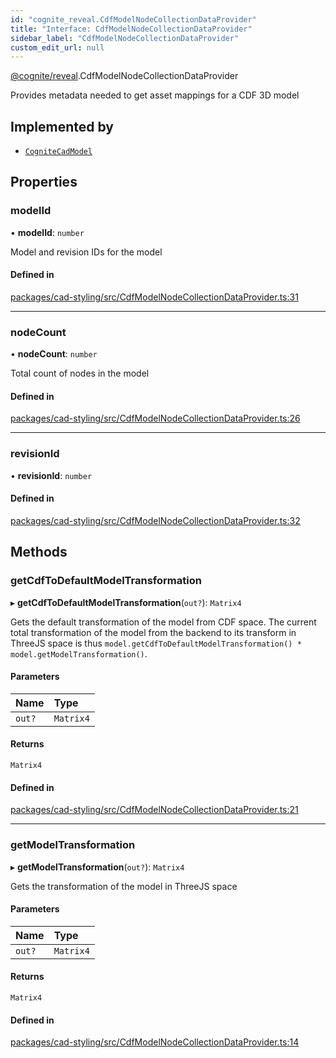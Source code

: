 ```yaml
---
id: "cognite_reveal.CdfModelNodeCollectionDataProvider"
title: "Interface: CdfModelNodeCollectionDataProvider"
sidebar_label: "CdfModelNodeCollectionDataProvider"
custom_edit_url: null
---
```


[@cognite/reveal](../modules/cognite_reveal.md).CdfModelNodeCollectionDataProvider

Provides metadata needed to get asset mappings for a CDF 3D model

## Implemented by

- [`CogniteCadModel`](../classes/cognite_reveal.CogniteCadModel.md)

## Properties

### modelId

• **modelId**: `number`

Model and revision IDs for the model

#### Defined in

[packages/cad-styling/src/CdfModelNodeCollectionDataProvider.ts:31](https://github.com/cognitedata/reveal/blob/fba2eed2/viewer/packages/cad-styling/src/CdfModelNodeCollectionDataProvider.ts#L31)

___

### nodeCount

• **nodeCount**: `number`

Total count of nodes in the model

#### Defined in

[packages/cad-styling/src/CdfModelNodeCollectionDataProvider.ts:26](https://github.com/cognitedata/reveal/blob/fba2eed2/viewer/packages/cad-styling/src/CdfModelNodeCollectionDataProvider.ts#L26)

___

### revisionId

• **revisionId**: `number`

#### Defined in

[packages/cad-styling/src/CdfModelNodeCollectionDataProvider.ts:32](https://github.com/cognitedata/reveal/blob/fba2eed2/viewer/packages/cad-styling/src/CdfModelNodeCollectionDataProvider.ts#L32)

## Methods

### getCdfToDefaultModelTransformation

▸ **getCdfToDefaultModelTransformation**(`out?`): `Matrix4`

Gets the default transformation of the model from CDF space.
The current total transformation of the model from the backend to its transform in ThreeJS space
is thus `model.getCdfToDefaultModelTransformation() * model.getModelTransformation()`.

#### Parameters

| Name | Type |
| :------ | :------ |
| `out?` | `Matrix4` |

#### Returns

`Matrix4`

#### Defined in

[packages/cad-styling/src/CdfModelNodeCollectionDataProvider.ts:21](https://github.com/cognitedata/reveal/blob/fba2eed2/viewer/packages/cad-styling/src/CdfModelNodeCollectionDataProvider.ts#L21)

___

### getModelTransformation

▸ **getModelTransformation**(`out?`): `Matrix4`

Gets the transformation of the model in ThreeJS space

#### Parameters

| Name | Type |
| :------ | :------ |
| `out?` | `Matrix4` |

#### Returns

`Matrix4`

#### Defined in

[packages/cad-styling/src/CdfModelNodeCollectionDataProvider.ts:14](https://github.com/cognitedata/reveal/blob/fba2eed2/viewer/packages/cad-styling/src/CdfModelNodeCollectionDataProvider.ts#L14)
